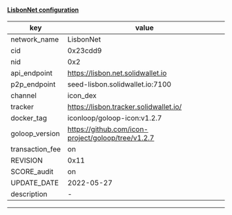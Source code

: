 #### [LisbonNet configuration](https://networkinfo.solidwallet.io/node_info/LisbonNet/default_configure.yml)
|key|value|
|---|---|
|network_name|LisbonNet|
|cid|0x23cdd9|
|nid|0x2|
|api_endpoint|https://lisbon.net.solidwallet.io|
|p2p_endpoint|seed-lisbon.solidwallet.io:7100|
|channel|icon_dex|
|tracker|https://lisbon.tracker.solidwallet.io/|
|docker_tag|iconloop/goloop-icon:v1.2.7|
|goloop_version|https://github.com/icon-project/goloop/tree/v1.2.7|
|transaction_fee|on|
|REVISION|0x11|
|SCORE_audit|on|
|UPDATE_DATE|2022-05-27|
|description|-|
---
